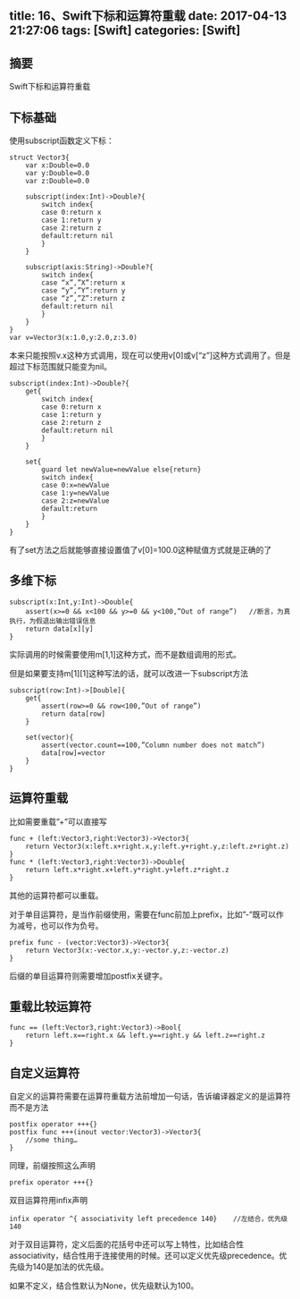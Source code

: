 title: 16、Swift下标和运算符重载
date: 2017-04-13 21:27:06
tags: [Swift]
categories: [Swift]
---

## 摘要
Swift下标和运算符重载
<!--more-->


## 下标基础
	
使用subscript函数定义下标：

	struct Vector3{
		var x:Double=0.0
		var y:Double=0.0
		var z:Double=0.0

		subscript(index:Int)->Double?{
			switch index{
			case 0:return x
			case 1:return y
			case 2:return z
			default:return nil
			}
		}

		subscript(axis:String)->Double?{
			switch index{
			case “x”,”X”:return x
			case “y”,”Y”:return y
			case “z”,”Z”:return z
			default:return nil
			}
		}
	}
	var v=Vector3(x:1.0,y:2.0,z:3.0)
	
本来只能按照v.x这种方式调用，现在可以使用v[0]或v[“z”]这种方式调用了。但是超过下标范围就只能变为nil。

	subscript(index:Int)->Double?{
		get{
			switch index{
			case 0:return x
			case 1:return y
			case 2:return z
			default:return nil
			}
		}

		set{
			guard let newValue=newValue else{return}
			switch index{
			case 0:x=newValue
			case 1:y=newValue
			case 2:z=newValue
			default:return
			}
		}
	}
	
有了set方法之后就能够直接设置值了v[0]=100.0这种赋值方式就是正确的了

## 多维下标

	subscript(x:Int,y:Int)->Double{
		assert(x>=0 && x<100 && y>=0 && y<100,”Out of range”)	//断言，为真执行，为假退出输出错误信息
		return data[x][y]
	}
	
实际调用的时候需要使用m[1,1]这种方式，而不是数组调用的形式。
	
但是如果要支持m[1][1]这种写法的话，就可以改进一下subscript方法

	subscript(row:Int)->[Double]{
		get{
			assert(row>=0 && row<100,”Out of range”)
			return data[row]
		}

		set(vector){
			assert(vector.count==100,”Column number does not match”)
			data[row]=vector
		}
	}

## 运算符重载
	
比如需要重载”+”可以直接写

	func + (left:Vector3,right:Vector3)->Vector3{
		return Vector3(x:left.x+right.x,y:left.y+right.y,z:left.z+right.z)
	}
	func * (left:Vector3,right:Vector3)->Double{
		return left.x*right.x+left.y*right.y+left.z*right.z
	}
	
其他的运算符都可以重载。
	
对于单目运算符，是当作前缀使用，需要在func前加上prefix，比如”-”既可以作为减号，也可以作为负号。

	prefix func - (vector:Vector3)->Vector3{
		return Vector3(x:-vector.x,y:-vector.y,z:-vector.z)
	}
	
后缀的单目运算符则需要增加postfix关键字。

## 重载比较运算符

	func == (left:Vector3,right:Vector3)->Bool{
		return left.x==right.x && left.y==right.y && left.z==right.z
	}

## 自定义运算符
	
自定义的运算符需要在运算符重载方法前增加一句话，告诉编译器定义的是运算符而不是方法

	postfix operator +++{}
	postfix func +++(inout vector:Vector3)->Vector3{
		//some thing…
	}

同理，前缀按照这么声明

	prefix operator +++{}
	
双目运算符用infix声明

	infix operator ^{ associativity left precedence 140}	//左结合，优先级140

对于双目运算符，定义后面的花括号中还可以写上特性，比如结合性associativity，结合性用于连接使用的时候。还可以定义优先级precedence。优先级为140是加法的优先级。
	
如果不定义，结合性默认为None，优先级默认为100。
